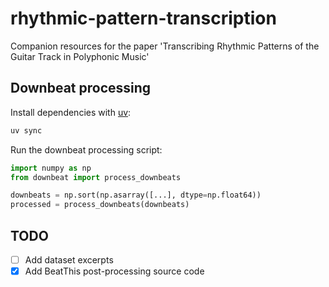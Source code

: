 # rhythmic-pattern-transcription
Companion resources for the paper 'Transcribing Rhythmic Patterns of the Guitar Track in Polyphonic Music'

## Downbeat processing
Install dependencies with [uv](https://docs.astral.sh/uv/):
```bash
uv sync
```

Run the downbeat processing script:
```python
import numpy as np
from downbeat import process_downbeats

downbeats = np.sort(np.asarray([...], dtype=np.float64))
processed = process_downbeats(downbeats)
```

## TODO
- [ ] Add dataset excerpts
- [x] Add BeatThis post-processing source code
